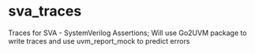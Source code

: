 # sva_traces
Traces for SVA - SystemVerilog Assertions; Will use Go2UVM package to write traces and use uvm_report_mock to predict errors
